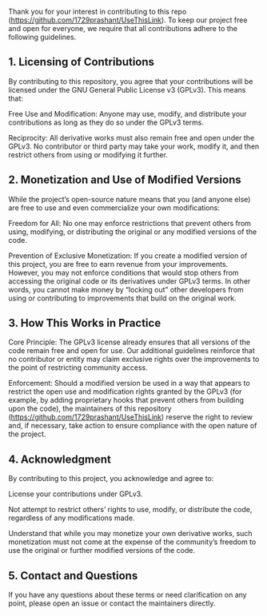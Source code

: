 Thank you for your interest in contributing to this repo (https://github.com/1729prashant/UseThisLink). To keep our project free and open for everyone, we require that all contributions adhere to the following guidelines.

## 1. Licensing of Contributions
By contributing to this repository, you agree that your contributions will be licensed under the GNU General Public License v3 (GPLv3). This means that:

Free Use and Modification: Anyone may use, modify, and distribute your contributions as long as they do so under the GPLv3 terms.

Reciprocity: All derivative works must also remain free and open under the GPLv3. No contributor or third party may take your work, modify it, and then restrict others from using or modifying it further.

## 2. Monetization and Use of Modified Versions
While the project’s open-source nature means that you (and anyone else) are free to use and even commercialize your own modifications:

Freedom for All: No one may enforce restrictions that prevent others from using, modifying, or distributing the original or any modified versions of the code.

Prevention of Exclusive Monetization: If you create a modified version of this project, you are free to earn revenue from your improvements. However, you may not enforce conditions that would stop others from accessing the original code or its derivatives under GPLv3 terms. In other words, you cannot make money by “locking out” other developers from using or contributing to improvements that build on the original work.

## 3. How This Works in Practice
Core Principle: The GPLv3 license already ensures that all versions of the code remain free and open for use. Our additional guidelines reinforce that no contributor or entity may claim exclusive rights over the improvements to the point of restricting community access.

Enforcement: Should a modified version be used in a way that appears to restrict the open use and modification rights granted by the GPLv3 (for example, by adding proprietary hooks that prevent others from building upon the code), the maintainers of this repository (https://github.com/1729prashant/UseThisLink) reserve the right to review and, if necessary, take action to ensure compliance with the open nature of the project.

## 4. Acknowledgment
By contributing to this project, you acknowledge and agree to:

License your contributions under GPLv3.

Not attempt to restrict others’ rights to use, modify, or distribute the code, regardless of any modifications made.

Understand that while you may monetize your own derivative works, such monetization must not come at the expense of the community’s freedom to use the original or further modified versions of the code.

## 5. Contact and Questions
If you have any questions about these terms or need clarification on any point, please open an issue or contact the maintainers directly.
